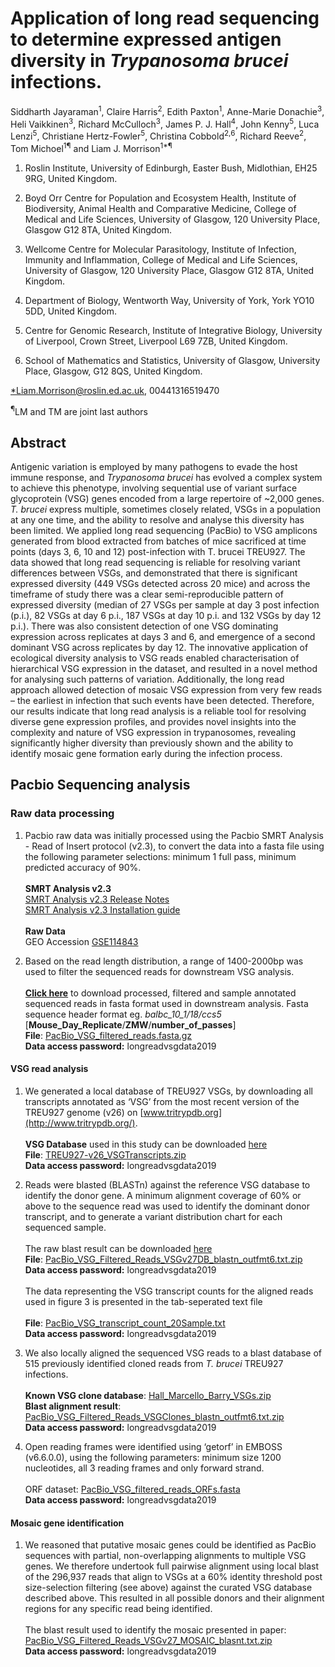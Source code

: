 # Application of long read sequencing to determine expressed antigen diversity in *Trypanosoma brucei* infections.

Siddharth Jayaraman<sup>1</sup>, Claire Harris<sup>2</sup>, Edith Paxton<sup>1</sup>, Anne-Marie Donachie<sup>3</sup>, Heli Vaikkinen<sup>3</sup>, Richard McCulloch<sup>3</sup>, James P. J. Hall<sup>4</sup>, John Kenny<sup>5</sup>, Luca Lenzi<sup>5</sup>, Christiane Hertz-Fowler<sup>5</sup>, Christina Cobbold<sup>2,6</sup>, Richard Reeve<sup>2</sup>, Tom Michoel<sup>1¶</sup> and Liam J. Morrison<sup>1*¶</sup>

1. Roslin Institute, University of Edinburgh, Easter Bush, Midlothian, EH25 9RG, United Kingdom.

2. Boyd Orr Centre for Population and Ecosystem Health, Institute of Biodiversity, Animal Health and Comparative Medicine, College of Medical and Life Sciences, University of Glasgow, 120 University Place, Glasgow G12 8TA, United Kingdom.

3. Wellcome Centre for Molecular Parasitology, Institute of Infection, Immunity and Inflammation, College of Medical and Life Sciences, University of Glasgow, 120 University Place, Glasgow G12 8TA, United Kingdom.

4. Department of Biology, Wentworth Way, University of York, York YO10 5DD, United Kingdom.

5. Centre for Genomic Research, Institute of Integrative Biology, University of Liverpool, Crown Street, Liverpool L69 7ZB, United Kingdom.

6. School of Mathematics and Statistics, University of Glasgow, University Place, Glasgow, G12 8QS, United Kingdom.

[*Liam.Morrison@roslin.ed.ac.uk](mailto:*Liam.Morrison@roslin.ed.ac.uk), 00441316519470

<sup>¶</sup>LM and TM are joint last authors

## Abstract
Antigenic variation is employed by many pathogens to evade the host immune response, and  *Trypanosoma brucei* has evolved a complex system to achieve this phenotype, involving sequential use of variant surface glycoprotein (VSG) genes encoded from a large repertoire of ~2,000 genes. *T. brucei* express multiple, sometimes closely related, VSGs in a population at any one time, and the ability to resolve and analyse this diversity has been limited. We applied long read sequencing (PacBio) to VSG amplicons generated from blood extracted from batches of mice sacrificed at time points (days 3, 6, 10 and 12) post-infection with T. brucei TREU927. The data showed that long read sequencing is reliable for resolving variant differences between VSGs, and demonstrated that there is significant expressed diversity (449 VSGs detected across 20 mice) and across the timeframe of study there was a clear semi-reproducible pattern of expressed diversity (median of 27 VSGs per sample at day 3 post infection (p.i.), 82 VSGs at day 6 p.i., 187 VSGs at day 10 p.i. and 132 VSGs by day 12 p.i.). There was also consistent detection of one VSG dominating expression across replicates at days 3 and 6, and emergence of a second dominant VSG across replicates by day 12. The innovative application of ecological diversity analysis to VSG reads enabled characterisation of  hierarchical VSG expression in the dataset, and resulted in a novel method for analysing such patterns of variation.  Additionally, the long read approach allowed detection of mosaic VSG expression from very few reads – the earliest in infection that such events have been detected. Therefore, our results indicate that long read analysis is a reliable tool for resolving diverse gene expression profiles, and provides novel insights into the complexity and nature of VSG expression in trypanosomes, revealing significantly higher diversity than previously shown and the ability to identify mosaic gene formation early during the infection process.

## Pacbio Sequencing analysis

### Raw data processing

1. Pacbio raw data was initially processed using the Pacbio SMRT Analysis - Read of Insert protocol (v2.3), to convert the data into a fasta file using the following parameter selections: minimum 1 full pass, minimum predicted accuracy of 90%. <br/><br/>**SMRT Analysis v2.3**
<br/>[SMRT Analysis v2.3 Release Notes](https://www.pacb.com/wp-content/uploads/SMRT-Analysis-Release-Notes-v2-3-0-p5.pdf)<br/>[SMRT Analysis v2.3 Installation guide](https://www.pacb.com/wp-content/uploads/SMRT-Analysis-Software-Installation-v2-3-0.pdf)
<br/><br/>**Raw Data**<br/>GEO Accession [GSE114843]( https://www.ncbi.nlm.nih.gov/geo/query/acc.cgi?acc=GSE114843)

2. Based on the read length distribution, a range of 1400-2000bp was used to filter the sequenced reads for downstream VSG analysis.<br/><br/> [**Click here**](https://datasync.ed.ac.uk/index.php/s/kj4tpmkIdwFPBBE) to download processed, filtered and sample annotated sequenced reads in fasta format used in downstream analysis. Fasta sequence header format eg. *balbc_10_1/18/ccs5* [**Mouse_Day_Replicate**/**ZMW**/**number_of_passes**]
<br/>**File**: [PacBio_VSG_filtered_reads.fasta.gz](https://datasync.ed.ac.uk/index.php/s/kj4tpmkIdwFPBBE)<br/>**Data access password:** longreadvsgdata2019


#### VSG read analysis

1. We generated a local database of TREU927 VSGs, by downloading all transcripts annotated as ‘VSG’ from the most recent version of the TREU927 genome (v26) on  [www.tritrypdb.org](http://www.tritrypdb.org/).
<br/><br/> **VSG Database** used in this study can be downloaded [here](https://datasync.ed.ac.uk/index.php/s/KoIXV2lgH95KhvA)
<br/>**File**: [TREU927-v26_VSGTranscripts.zip](https://datasync.ed.ac.uk/index.php/s/KoIXV2lgH95KhvA)
<br/>**Data access password:** longreadvsgdata2019

2. Reads were blasted (BLASTn) against the reference VSG database to identify the donor gene.
A minimum alignment coverage of 60% or above to the sequence read was used to identify the dominant donor transcript, and to generate a variant distribution chart for each sequenced sample. 
<br/><br/>The raw blast result can be downloaded [here](https://datasync.ed.ac.uk/index.php/s/wSDZV1LNAMoRVbr)
<br/>**File**: [PacBio_VSG_Filtered_Reads_VSGv27DB_blastn_outfmt6.txt.zip](https://datasync.ed.ac.uk/index.php/s/wSDZV1LNAMoRVbr)
<br/>**Data access password:** longreadvsgdata2019
<br/><br/>The data representing the VSG transcript counts for the aligned reads used in figure 3 is presented in the tab-seperated text file  
<br/>**File**: [PacBio_VSG_transcript_count_20Sample.txt](https://datasync.ed.ac.uk/index.php/s/27PLwwghMaY3C8R)
<br/>**Data access password:** longreadvsgdata2019

3. We also locally aligned the sequenced VSG reads to a blast database of 515 previously identified cloned reads from  *T. brucei* TREU927 infections.
<br/><br/>**Known VSG clone database**: [Hall_Marcello_Barry_VSGs.zip](https://datasync.ed.ac.uk/index.php/s/ZuUwIA3efFuiMqa)
<br/>**Blast alignment result**: [PacBio_VSG_Filtered_Reads_VSGClones_blastn_outfmt6.txt.zip](https://datasync.ed.ac.uk/index.php/s/oBsKqmmzjpVFB83)
<br/>**Data access password:** longreadvsgdata2019

4. Open reading frames were identified using ‘getorf’ in EMBOSS (v6.6.0.0), using the following parameters: minimum size 1200 nucleotides, all 3 reading frames and only forward strand.
<br/><br/> ORF dataset: [PacBio_VSG_filtered_reads_ORFs.fasta](https://datasync.ed.ac.uk/index.php/s/4ZAKW13l43iKYpM)
<br/>**Data access password:** longreadvsgdata2019

#### Mosaic gene identification

 1. We reasoned that putative mosaic genes could be identified as PacBio sequences with partial, non-overlapping alignments to multiple VSG genes. We therefore undertook full pairwise alignment using local blast of the 296,937 reads that align to VSGs at a 60% identity threshold post size-selection filtering (see above) against the curated VSG database described above. This resulted in all possible donors and their alignment regions for any specific read being identified.
<br/><br/>The blast result used to identify the mosaic presented in paper: [PacBio_VSG_Filtered_Reads_VSGv27_MOSAIC_blasnt.txt.zip](https://datasync.ed.ac.uk/index.php/s/laYyatZ0pBnfSVn)
<br/>**Data access password:** longreadvsgdata2019
